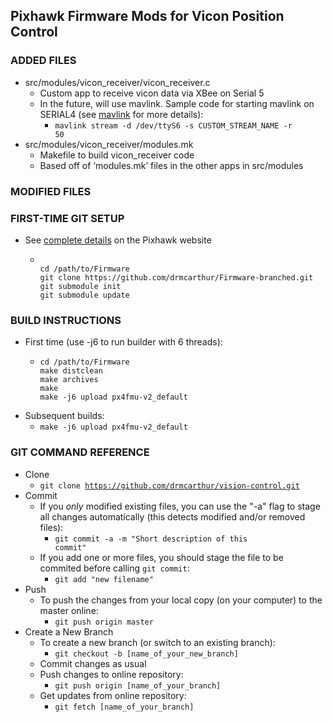 ## Pixhawk Firmware Mods for Vicon Position Control ##

### ADDED FILES ###
* src/modules/vicon_receiver/vicon_receiver.c
	* Custom app to receive vicon data via XBee on Serial 5
	* In the future, will use mavlink. Sample code for starting mavlink on SERIAL4 (see [mavlink](https://pixhawk.org/firmware/apps/mavlink) for more details):
    	* <code>mavlink stream -d /dev/ttyS6 -s CUSTOM_STREAM_NAME -r 50</code>
* src/modules/vicon_receiver/modules.mk
	* Makefile to build vicon_receiver code
	* Based off of ‘modules.mk’ files in the other apps in src/modules

### MODIFIED FILES ###

### FIRST-TIME GIT SETUP ###
* See [complete details](https://pixhawk.org/dev/nuttx/building_and_flashing_console) on the Pixhawk website
	* <pre>
	  <code> 
	  cd /path/to/Firmware
	  git clone https://github.com/drmcarthur/Firmware-branched.git
	  git submodule init
	  git submodule update
	  </code></pre>

### BUILD INSTRUCTIONS ###
* First time (use -j6 to run builder with 6 threads):
	* <pre>
	  <code>cd /path/to/Firmware
	  make distclean
	  make archives
	  make
	  make -j6 upload px4fmu-v2_default
	  </code></pre>
* Subsequent builds:
	* <code>make -j6 upload px4fmu-v2_default</code>

### GIT COMMAND REFERENCE ###
 * Clone
	* <code>git clone https://github.com/drmcarthur/vision-control.git</code>
 * Commit
 	* If you <i>only</i> modified existing files, you can use the "-a" flag to stage all changes automatically (this detects modified and/or removed files): 
 		* <code>git commit -a -m "Short description of this commit"</code>
 	* If you add one or more files, you should stage the file to be commited before calling <code>git commit</code>:
 		* <code>git add "new filename"</code>
 * Push
 	* To push the changes from your local copy (on your computer) to the master online:
 		* <code>git push origin master</code>	
 * Create a New Branch
 	* To create a new branch (or switch to an existing branch):
 		* <code>git checkout -b [name_of_your_new_branch]</code>
	* Commit changes as usual
	* Push changes to online repository:
		* <code>git push origin [name_of_your_branch]</code>
	* Get updates from online repository:
		* <code>git fetch [name_of_your_branch]</code>
